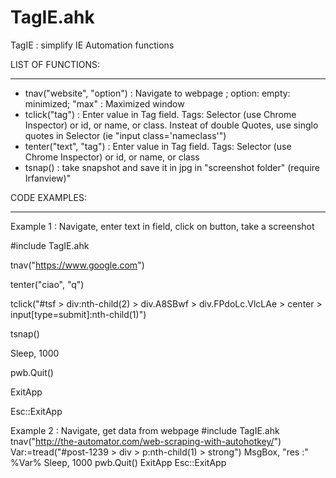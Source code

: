 # TagIE.ahk
TagIE : simplify IE Automation functions



LIST OF FUNCTIONS:
******************
- tnav("website", "option") : Navigate to webpage ; option: empty: minimized; "max" : Maximized window
- tclick("tag")  : Enter value in Tag field. Tags: Selector (use Chrome Inspector) or id, or name, or class. Insteat of double Quotes, use singlo quotes in Selector (ie "input class='nameclass'")
- tenter("text", "tag")  : Enter value in Tag field. Tags: Selector (use Chrome Inspector) or id, or name, or class
- tsnap() : take snapshot and save it in jpg in "screenshot folder" (require Irfanview)"

CODE EXAMPLES:
******************

Example 1 : Navigate, enter text in field, click on button, take a screenshot


#include TagIE.ahk

tnav("https://www.google.com")

tenter("ciao", "q")

tclick("#tsf > div:nth-child(2) > div.A8SBwf > div.FPdoLc.VlcLAe > center > input[type=submit]:nth-child(1)")

tsnap() 

Sleep, 1000

pwb.Quit()

ExitApp

Esc::ExitApp




Example 2 : Navigate, get data from webpage
#include TagIE.ahk
tnav("http://the-automator.com/web-scraping-with-autohotkey/")
Var:=tread("#post-1239 > div > p:nth-child(1) > strong")
MsgBox, "res :" %Var%
Sleep, 1000
pwb.Quit()
ExitApp
Esc::ExitApp
